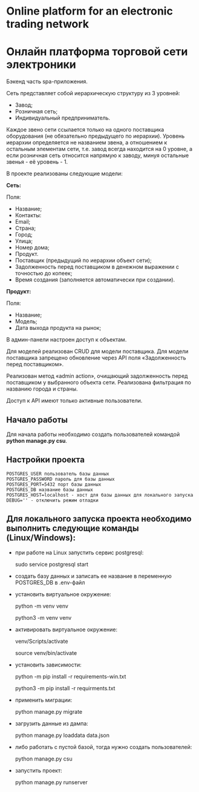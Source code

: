 # Online platform for an electronic trading network
# Онлайн платформа торговой сети электроники
Бэкенд часть spa-приложения.

Сеть представляет собой иерархическую структуру из 3 уровней:

-   Завод;
-   Розничная сеть;
-   Индивидуальный предприниматель.

Каждое звено сети ссылается только на одного поставщика оборудования (не обязательно предыдущего по иерархии). Уровень иерархии определяется не названием звена, а отношением к остальным элементам сети, т.е. завод всегда находится на 0 уровне, а если розничная сеть относится напрямую к заводу, минуя остальные звенья - её уровень - 1.

В проекте реализованы следующие модели:

__Сеть:__

Поля:
-   Название;
-   Контакты:
-   Email;
-   Страна;
-   Город;
-   Улица;
-   Номер дома;
-   Продукт.
-   Поставщик (предыдущий по иерархии объект сети);
-   Задолженность перед поставщиком в денежном выражении с точностью до копеек;
-   Время создания (заполняется автоматически при создании).

__Продукт:__

Поля:
- Название;
- Модель;
- Дата выхода продукта на рынок;

В админ-панели настроен доступ к объектам.

Для моделей реализован CRUD для модели поставщика.
Для модели поставщика запрещено обновление через API поля «Задолженность перед поставщиком».

Реализован метод «admin action», очищающий задолженность перед поставщиком у выбранного объекта сети.
Реализована фильтрация по названию города и страны.

Доступ к API имеют только активные пользователи.
## Начало работы
Для начала работы необходимо создать пользователей командой __python manage.py csu__.


## Настройки проекта
    POSTGRES_USER пользователь базы данных
    POSTGRES_PASSWORD пароль для базы данных
    POSTGRES_PORT=5432 порт базы данных
    POSTGRES_DB название базы данных
    POSTGRES_HOST=localhost - хост для базы данных для локального запуска
    DEBUG='' - отключить режим отладки


## Для локального запуска проекта необходимо выполнить следующие команды (Linux/Windows):
-   при работе на Linux запустить сервис postgresql:

    sudo service postgresql start

-   создать базу данных и записать ее название в переменную POSTGRES_DB в .env-файл
-   установить виртуальное окружение:

    python -m venv venv

    python3 -m venv venv
-   активировать виртуальное окружение:

    venv/Scripts/activate

    source venv/bin/activate
-   установить зависимости:

    python -m pip install -r requirements-win.txt

    python3 -m pip install -r requirments.txt
-   применить миграции:

    python manage.py migrate

-   загрузить данные из дампа:

    python  manage.py loaddata data.json

-   либо работать с пустой базой, тогда нужно создать пользователей:

    python  manage.py csu
-   запустить проект:

    python  manage.py runserver
